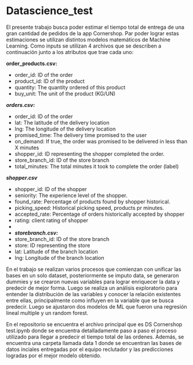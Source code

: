 # Datascience_test

El presente trabajo busca poder estimar el tiempo total de entrega de una gran cantidad de pedidos de la app Cornershop. Par poder lograr estas estimaciones se utilizan distintos modelos matemáticos de Machine Learning. Como inputs se utilizan 4 archivos que se describen a continuación junto a los atributos que trae cada uno:

**order_products.csv:**
- order_id: ID of the order
- product_id: ID of the product
- quantity: The quantity ordered of this product
- buy_unit: The unit of the product (KG/UN)

***orders.csv:***
- order_id: ID of the order
- lat: The latitude of the delivery location
- lng: The longitude of the delivery location
- promised_time: The delivery time promised to the user
- on_demand: If true, the order was promised to be delivered in less than X minutes
- shopper_id: ID representing the shopper completed the order.
- store_branch_id: ID of the store branch
- total_minutes: The total minutes it took to complete the order (label)

***shopper.csv***
- shopper_id: ID of the shopper
- seniority: The experience level of the shopper.
- found_rate: Percentage of products found by shopper historical.
- picking_speed: Historical picking speed, products pr minutes.
- accepted_rate: Percentage of orders historically accepted by shopper
- rating: client rating of shopper
- 
- ***storebranch.csv:***
- store_branch_id: ID of the store branch
- store: ID representing the store
- lat: Latitude of the branch location
- lng: Longitude of the branch location

En el trabajo se realizan varios procesos que comienzan con unificar las bases en un solo dataset, posteriormente se imputo data, se generaron dummies y se crearon nuevas variables para lograr enriquecer la data y predecir de mejor forma. Luego  se realiza un análisis exploratorio para entender la distribución de las variables y conocer la relación existentes entre ellas, principalmente como influyen en la variable que se busca predecir. Luego se ajustaron dos modelos de ML que fueron una regresión lineal multiple y un random forest.

En el repositorio se encuentra el archivo principal que es DS Cornershop test.ipynb donde se encuentra detalladamente paso a paso el proceso utilizado para llegar a  predecir el tiempo total de las ordenes. Además, se encuentra una carpeta llamada data 1 donde se encuentran las bases de datos inciales entregadas por el equipo reclutador y las predicciones logradas por el mejor modelo obtenido.




